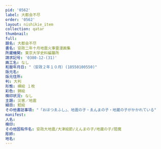 ```yaml
---
pid: '0562'
label: 大都会不尽
order: '0562'
layout: nishikie_item
collection: qatar
thumbnail: 
full: 
題名: 大都会不尽
書名: 安政二年十月地震火事雷漫画集
所蔵機関: 東京大学史料編纂所
請求記号: '0380-12-(31)'
画工名: なし
和暦年月日: "（安政２年１０月）(18550100550)"
版元名: 
版元住所: 
判: 大判
形態: 横絵 １枚
彩色: 錦絵
検印状況: なし
主題: 災害／地震
細目: 鯰絵
その他書誌事項: "「おほつゑふし」、地震の子・ゑんまの子・地蔵の子がかかれている"
manifest: 
人名: 
検印: 
その他固有件名: 安政大地震/大津絵節/えんまの子/地蔵の子/閻魔
彫師: 
地名: 
---
```


